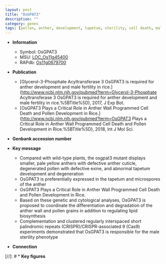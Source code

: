 ```yaml
---
layout: post
title: "OsGPAT3"
description: ""
category: genes
tags: [pollen, anther, development, tapetum, sterility, cell death, male sterility, pollen development]
---
```


* **Information**  
    + Symbol: OsGPAT3  
    + MSU: [LOC_Os11g45400](http://rice.plantbiology.msu.edu/cgi-bin/ORF_infopage.cgi?orf=LOC_Os11g45400)  
    + RAPdb: [Os11g0679700](http://rapdb.dna.affrc.go.jp/viewer/gbrowse_details/irgsp1?name=Os11g0679700)  

* **Publication**  
    + [Glycerol-3-Phosphate Acyltransferase 3 OsGPAT3 is required for anther development and male fertility in rice.](http://www.ncbi.nlm.nih.gov/pubmed?term=Glycerol-3-Phosphate Acyltransferase 3 OsGPAT3 is required for anther development and male fertility in rice.%5BTitle%5D), 2017, J Exp Bot.
    + [OsGPAT3 Plays a Critical Role in Anther Wall Programmed Cell Death and Pollen Development in Rice.](http://www.ncbi.nlm.nih.gov/pubmed?term=OsGPAT3 Plays a Critical Role in Anther Wall Programmed Cell Death and Pollen Development in Rice.%5BTitle%5D), 2018, Int J Mol Sci.

* **Genbank accession number**  

* **Key message**  
    + Compared with wild-type plants, the osgpat3 mutant displays smaller, pale yellow anthers with defective anther cuticle, degenerated pollen with defective exine, and abnormal tapetum development and degeneration
    + OsGPAT3 is preferentially expressed in the tapetum and microspores of the anther
    + OsGPAT3 Plays a Critical Role in Anther Wall Programmed Cell Death and Pollen Development in Rice.
    + Based on these genetic and cytological analyses, OsGPAT3 is proposed to coordinate the differentiation and degradation of the anther wall and pollen grains in addition to regulating lipid biosynthesis
    + Complementation and clustered regularly interspaced short palindromic repeats (CRISPR)/CRISPR-associated 9 (Cas9) experiments demonstrated that OsGPAT3 is responsible for the male sterility phenotype

* **Connection**  

[//]: # * **Key figures**  


